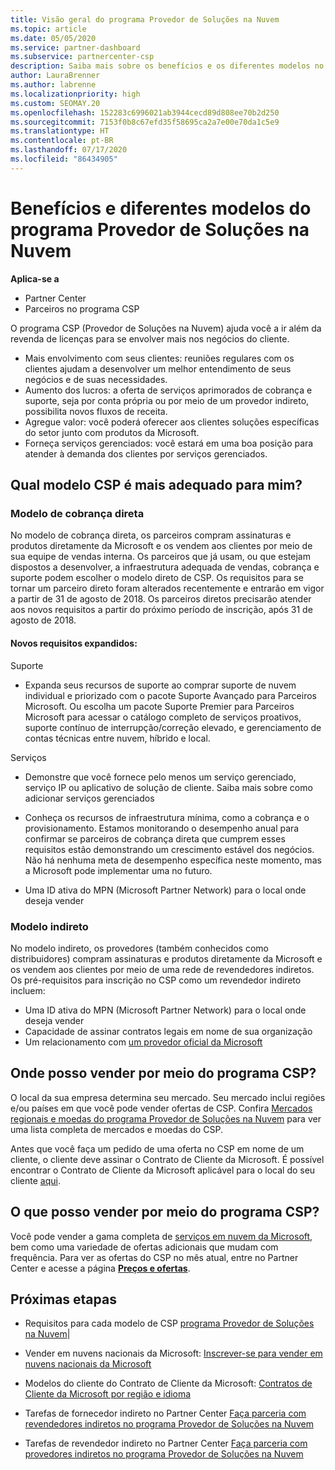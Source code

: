 ```yaml
---
title: Visão geral do programa Provedor de Soluções na Nuvem
ms.topic: article
ms.date: 05/05/2020
ms.service: partner-dashboard
ms.subservice: partnercenter-csp
description: Saiba mais sobre os benefícios e os diferentes modelos no programa Provedor de Soluções na Nuvem que ajudam sua empresa a crescer com novos clientes e novas competências.
author: LauraBrenner
ms.author: labrenne
ms.localizationpriority: high
ms.custom: SEOMAY.20
ms.openlocfilehash: 152283c6996021ab3944cecd89d808ee70b2d250
ms.sourcegitcommit: 7153f0b8c67efd35f58695ca2a7e00e70da1c5e9
ms.translationtype: HT
ms.contentlocale: pt-BR
ms.lasthandoff: 07/17/2020
ms.locfileid: "86434905"
---
```

# <a name="cloud-solution-provider-program-benefits-and-different-models"></a>Benefícios e diferentes modelos do programa Provedor de Soluções na Nuvem

**Aplica-se a**

- Partner Center
- Parceiros no programa CSP

O programa CSP (Provedor de Soluções na Nuvem) ajuda você a ir além da revenda de licenças para se envolver mais nos negócios do cliente.

- Mais envolvimento com seus clientes: reuniões regulares com os clientes ajudam a desenvolver um melhor entendimento de seus negócios e de suas necessidades.
- Aumento dos lucros: a oferta de serviços aprimorados de cobrança e suporte, seja por conta própria ou por meio de um provedor indireto, possibilita novos fluxos de receita.  
- Agregue valor: você poderá oferecer aos clientes soluções específicas do setor junto com produtos da Microsoft.
- Forneça serviços gerenciados: você estará em uma boa posição para atender à demanda dos clientes por serviços gerenciados. 

## <a name="which-csp-model-is-best-for-me"></a>Qual modelo CSP é mais adequado para mim?

### <a name="direct-bill-model"></a>Modelo de cobrança direta

 No modelo de cobrança direta, os parceiros compram assinaturas e produtos diretamente da Microsoft e os vendem aos clientes por meio de sua equipe de vendas interna. Os parceiros que já usam, ou que estejam dispostos a desenvolver, a infraestrutura adequada de vendas, cobrança e suporte podem escolher o modelo direto de CSP. Os requisitos para se tornar um parceiro direto foram alterados recentemente e entrarão em vigor a partir de 31 de agosto de 2018. Os parceiros diretos precisarão atender aos novos requisitos a partir do próximo período de inscrição, após 31 de agosto de 2018.

#### <a name="new-expanded-requirements"></a>Novos requisitos expandidos:

Suporte

- Expanda seus recursos de suporte ao comprar suporte de nuvem individual e priorizado com o pacote Suporte Avançado para Parceiros Microsoft. Ou escolha um pacote Suporte Premier para Parceiros Microsoft para acessar o catálogo completo de serviços proativos, suporte contínuo de interrupção/correção elevado, e gerenciamento de contas técnicas entre nuvem, híbrido e local.

Serviços

- Demonstre que você fornece pelo menos um serviço gerenciado, serviço IP ou aplicativo de solução de cliente. Saiba mais sobre como adicionar serviços gerenciados

- Conheça os recursos de infraestrutura mínima, como a cobrança e o provisionamento.
Estamos monitorando o desempenho anual para confirmar se parceiros de cobrança direta que cumprem esses requisitos estão demonstrando um crescimento estável dos negócios. Não há nenhuma meta de desempenho específica neste momento, mas a Microsoft pode implementar uma no futuro.

- Uma ID ativa do MPN (Microsoft Partner Network) para o local onde deseja vender

### <a name="indirect-model"></a>Modelo indireto

No modelo indireto, os provedores (também conhecidos como distribuidores) compram assinaturas e produtos diretamente da Microsoft e os vendem aos clientes por meio de uma rede de revendedores indiretos. Os pré-requisitos para inscrição no CSP como um revendedor indireto incluem:

- Uma ID ativa do MPN (Microsoft Partner Network) para o local onde deseja vender
- Capacidade de assinar contratos legais em nome de sua organização
- Um relacionamento com [um provedor oficial da Microsoft](https://partnercenter.microsoft.com/partner/find-a-provider)

## <a name="where-can-i-sell-through-the-csp-program"></a>Onde posso vender por meio do programa CSP?

O local da sua empresa determina seu mercado. Seu mercado inclui regiões e/ou países em que você pode vender ofertas de CSP. Confira [Mercados regionais e moedas do programa Provedor de Soluções na Nuvem](regional-authorization-overview.md) para ver uma lista completa de mercados e moedas do CSP.

Antes que você faça um pedido de uma oferta no CSP em nome de um cliente, o cliente deve assinar o Contrato de Cliente da Microsoft. É possível encontrar o Contrato de Cliente da Microsoft aplicável para o local do seu cliente [aqui](agreements.md).  

## <a name="what-can-i-sell-through-the-csp-program"></a>O que posso vender por meio do programa CSP?

Você pode vender a gama completa de [serviços em nuvem da Microsoft](https://partner.microsoft.com/cloud-solution-provider/products-and-services), bem como uma variedade de ofertas adicionais que mudam com frequência. Para ver as ofertas do CSP no mês atual, entre no Partner Center e acesse a página [**Preços e ofertas**](https://partnercenter.microsoft.com/pcv/sales).

## <a name="next-steps"></a>Próximas etapas

- Requisitos para cada modelo de CSP [programa Provedor de Soluções na Nuvem](https://partnercenter.microsoft.com/partner/cloud-solution-provider)|

- Vender em nuvens nacionais da Microsoft: [Inscrever-se para vender em nuvens nacionais da Microsoft](csp-national-clouds-overview.md)

- Modelos do cliente do Contrato de Cliente da Microsoft: [Contratos de Cliente da Microsoft por região e idioma](agreements.md)

- Tarefas de fornecedor indireto no Partner Center [Faça parceria com revendedores indiretos no programa Provedor de Soluções na Nuvem](indirect-provider-tasks-in-partner-center.md)

- Tarefas de revendedor indireto no Partner Center [Faça parceria com provedores indiretos no programa Provedor de Soluções na Nuvem](indirect-reseller-tasks-in-partner-center.md)
